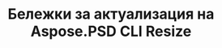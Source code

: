 ---
title: Бележки за актуализация на Aspose.PSD CLI Resize
type: docs
weight: 30
url: /bg/net/cli/resize/release-notes/
---